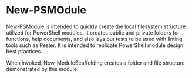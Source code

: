 # New-PSMOdule

New-PSModule is intended to quickly create the local filesystem structure utilized for PowerShell modules. It creates public and private folders for functions, help documents, and also lays out tests to be used with linting tools such as Pester. It is intended to replicate PowerShell module design best practices.

When invoked, New-ModuleScaffolding creates a folder and file structure demonstrated by this module.
